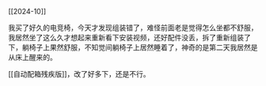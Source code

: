 [[2024-10]]

我买了好久的电竞椅，今天才发现组装错了，难怪前面老是觉得怎么坐都不舒服，我居然坐了这么久才想起来重新看下安装视频，还好配件没丢，拆了重新组装了下，躺椅子上果然舒服，不知觉间躺椅子上居然睡着了，神奇的是第二天我居然是从床上醒来的。

[[自动配箱残疾版]]，改了好多下，还是不行。
